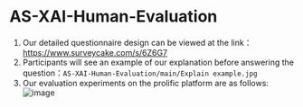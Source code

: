 # AS-XAI-Human-Evaluation
1. Our detailed questionnaire design can be viewed at the link：https://www.surveycake.com/s/6Z6G7
2. Participants will see an example of our explanation before answering the question：`AS-XAI-Human-Evaluation/main/Explain example.jpg`
3. Our evaluation experiments on the prolific platform are as follows:
![image](https://github.com/qi657/AS-XAI-Human-Evaluation/assets/52816600/4b33fd0e-2b3e-4f9c-91f8-2ad110ba1269)
